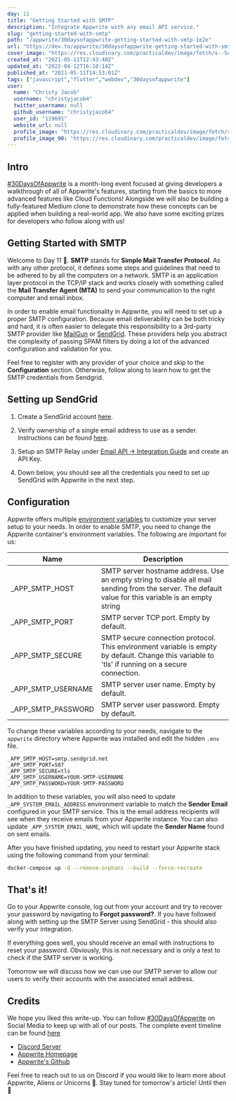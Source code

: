 ```yaml
---
day: 11
title: "Getting Started with SMTP"
description: "Integrate Appwrite with any email API service."
slug: "getting-started-with-smtp"
path: "/appwrite/30daysofappwrite-getting-started-with-smtp-1e2e"
url: "https://dev.to/appwrite/30daysofappwrite-getting-started-with-smtp-1e2e"
cover_image: "https://res.cloudinary.com/practicaldev/image/fetch/s--5uu7ttX5--/c_imagga_scale,f_auto,fl_progressive,h_420,q_auto,w_1000/https://dev-to-uploads.s3.amazonaws.com/uploads/articles/vdinc7s1g235lcji904b.png"
created_at: "2021-05-11T12:43:40Z"
updated_at: "2022-04-12T16:10:14Z"
published_at: "2021-05-11T14:53:01Z"
tags: ["javascript","flutter","webdev","30daysofappwrite"]
user:
  name: "Christy Jacob"
  username: "christyjacob4"
  twitter_username: null
  github_username: "christyjacob4"
  user_id: "119691"
  website_url: null
  profile_image: "https://res.cloudinary.com/practicaldev/image/fetch/s--xsn7j9ry--/c_fill,f_auto,fl_progressive,h_640,q_auto,w_640/https://dev-to-uploads.s3.amazonaws.com/uploads/user/profile_image/119691/5be2bcad-e1ee-4ef8-928b-d71f4e355af6.png"
  profile_image_90: "https://res.cloudinary.com/practicaldev/image/fetch/s--IX4ROHsY--/c_fill,f_auto,fl_progressive,h_90,q_auto,w_90/https://dev-to-uploads.s3.amazonaws.com/uploads/user/profile_image/119691/5be2bcad-e1ee-4ef8-928b-d71f4e355af6.png"
---
```

## Intro
[#30DaysOfAppwrite](http://30days.appwrite.io/) is a month-long event focused at giving developers a walkthrough of all of Appwrite's features, starting from the basics to more advanced features like Cloud Functions! Alongside we will also be building a fully-featured Medium clone to demonstrate how these 
concepts can be applied when building a real-world app. We also have some exciting prizes for developers who follow along with us!

## Getting Started with SMTP
Welcome to Day 11 👋. **SMTP** stands for **Simple Mail Transfer Protocol**. As with any other protocol, it defines some steps and guidelines that need to be adhered to by all the computers on a network. SMTP is an application layer protocol in the TCP/IP stack and works closely with something called the **Mail Transfer Agent (MTA)** to send your communication to the right computer and email inbox.

In order to enable email functionality in Appwrite, you will need to set up a proper SMTP configuration. Because email deliverability can be both tricky and hard, it is often easier to delegate this responsibility to a 3rd-party SMTP provider like [MailGun](https://www.mailgun.com/) or [SendGrid](https://sendgrid.com/). These providers help you abstract the complexity of passing SPAM filters by doing a lot of the advanced configuration and validation for you.

Feel free to register with any provider of your choice and skip to the **Configuration** section. Otherwise, follow along to learn how to get the SMTP credentials from Sendgrid.

## Setting up SendGrid

1. Create a SendGrid account [here](https://signup.sendgrid.com/).

2. Verify ownership of a single email address to use as a sender. Instructions can be found [here](https://sendgrid.com/docs/ui/sending-email/sender-verification/).

3. Setup an SMTP Relay under [Email API -> Integration Guide](https://app.sendgrid.com/guide/integrate) and create an API Key.

4. Down below, you should see all the credentials you need to set up SendGrid with Appwrite in the next step.

## Configuration

Appwrite offers multiple [environment variables](https://appwrite.io/docs/environment-variables#smtp) to customize your server setup to your needs. In order to enable SMTP, you need to change the Appwrite container's environment variables. The following are important for us:

| Name               | Description                                                                                                                                            |
|--------------------|--------------------------------------------------------------------------------------------------------------------------------------------------------|
| _APP_SMTP_HOST     | SMTP server hostname address. Use an empty string to disable all mail sending from the server. The default value for this variable is an empty string |
| _APP_SMTP_PORT     | SMTP server TCP port. Empty by default.                                                                                                                |
| _APP_SMTP_SECURE   | SMTP secure connection protocol. This environment variable is empty by default. Change this variable to 'tls' if running on a secure connection.                                                  |
| _APP_SMTP_USERNAME | SMTP server user name. Empty by default.                                                                                                               |
| _APP_SMTP_PASSWORD | SMTP server user password. Empty by default.                                                                                                           |

To change these variables according to your needs, navigate to the `appwrite` directory where Appwrite was installed and edit the hidden `.env` file.

```
_APP_SMTP_HOST=smtp.sendgrid.net
_APP_SMTP_PORT=587
_APP_SMTP_SECURE=tls
_APP_SMTP_USERNAME=YOUR-SMTP-USERNAME
_APP_SMTP_PASSWORD=YOUR-SMTP-PASSWORD
```

In addition to these variables, you will also need to update `_APP_SYSTEM_EMAIL_ADDRESS` environment variable to match the **Sender Email** configured in your SMTP service. This is the email address recipients will see when they receive emails from your Appwrite instance. You can also update `_APP_SYSTEM_EMAIL_NAME`, which will update the **Sender Name** found on sent emails.

After you have finished updating, you need to restart your Appwrite stack using the following command from your terminal:
```sh
docker-compose up -d --remove-orphans --build --force-recreate
```

## That's it! 

Go to your Appwrite console, log out from your account and try to recover your password by navigating to **Forgot password?**. If you have followed along with setting up the SMTP Server using SendGrid - this should also verify your integration.

If everything goes well, you should receive an email with instructions to reset your password. Obviously, this is not necessary and is only a test to check if the SMTP server is working.

Tomorrow we will discuss how we can use our SMTP server to allow our users to verify their accounts with the associated email address.

## Credits 
We hope you liked this write-up. You can follow [#30DaysOfAppwrite](https://twitter.com/search?q=%2330daysofappwrite) on Social Media to keep up with all of our posts. The complete event timeline can be found [here](http://30days.appwrite.io)

* [Discord Server](https://appwrite.io/discord)
* [Appwrite Homepage](https://appwrite.io/)  
* [Appwrite's Github](https://github.com/appwrite)

Feel free to reach out to us on Discord if you would like to learn more about Appwrite, Aliens or Unicorns 🦄. Stay tuned for tomorrow's article! Until then 👋
